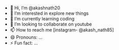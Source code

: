 - 👋 Hi, I’m @akashnath20
- 👀 I’m interested in explore new things
- 🌱 I’m currently learning coding
- 💞️ I’m looking to collaborate on youtube
- 📫 How to reach me [instagram- @akash_nath85] 
- 😄 Pronouns: ...
- ⚡ Fun fact: ...

<!---
akashnath20/akashnath20 is a ✨ special ✨ repository because its `README.md` (this file) appears on your GitHub profile.
You can click the Preview link to take a look at your changes.
--->

